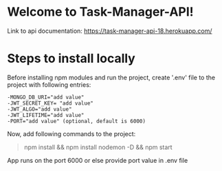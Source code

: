 # Welcome to Task-Manager-API!

Link to api documentation: https://task-manager-api-18.herokuapp.com/


# Steps to install locally

Before installing npm modules and run the project, create '.env' file to the project with following entries: 

	-MONGO_DB_URI="add value"
	-JWT_SECRET_KEY= "add value"
	-JWT_ALGO="add value"
	-JWT_LIFETIME="add value"
	-PORT="add value" (optional, default is 6000)


Now, add following commands to the project:
>npm install &&
>npm install nodemon -D &&
>npm start

App runs on the port 6000 or else provide port value in .env file
